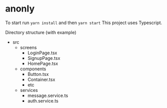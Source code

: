 # anonly
To start run `yarn install` and then `yarn start`
This project uses Typescript.

Directory structure (with example)
  - src
    - screens
      - LoginPage.tsx
      - SignupPage.tsx
      - HomePage.tsx
    - components
      - Button.tsx
      - Container.tsx
      - etc
    - services
      - message.service.ts
      - auth.service.ts